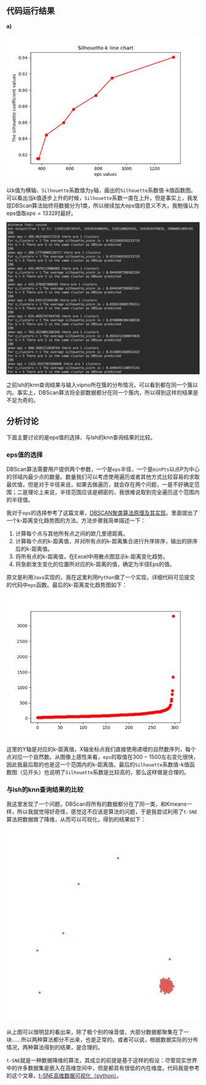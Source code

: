 ## 代码运行结果

**a)**

![2](img/2.jpg)

以k值为横轴、`Silhouette`系数值为y轴，画出的`Silhouette`系数值-k值函数图。可以看出当k值逐步上升的时候，`Silhouette`系数一直在上升，但是事实上，我发现DBScan算法始终将数据分为1类，所以继续加大eps值的意义不大，我勉强认为eps值取$eps=1332$时最好。

![3](img/3.png)

之前lsh的knn查询结果与输入vipno所在簇的分布情况，可以看到都在同一个簇以内。事实上，DBScan算法将全部数据都分在同一个簇内，所以得到这样的结果是不足为奇的。

## 分析讨论

下面主要讨论的是eps值的选择、与lsh的knn查询结果的比较。

### eps值的选择

DBScan算法需要用户提供两个参数，一个是`eps`半径，一个是`minPts`以点P为中心的邻域内最少点的数量。数量我们可以考虑使用遍历或者其他方式比较容易的求取最优值，但是对于半径来说，如果去做遍历，就会存在两个问题，一是不好确定范围；二是理论上来说，半径范围应该是稠密的，我很难说取到完全遍历这个范围内的半径值。

我对于`eps`的选择参考了这篇文章，[DBSCAN聚类算法原理及其实现](http://shiyanjun.cn/archives/1288.html)。里面提出了一个k-距离变化趋势图的方法。方法步骤我简单描述一下：

1. 计算每个点与其他所有点之间的欧几里德距离。
2. 计算每个点的k-距离值，并对所有点的k-距离集合进行升序排序，输出的排序后的k-距离值。
3. 将所有点的k-距离值，在Excel中用散点图显示k-距离变化趋势。
4. 将急剧发生变化的位置所对应的k-距离的值，确定为半径Eps的值。

原文是利用`Java`实现的，我在这里利用`Python`做了一个实现，详细代码可见提交的代码中`eps`函数。最后的k-距离变化趋势图如下：

![1](img/1.jpg)

这里的Y轴是对应的k-距离值，X轴坐标点我们直接使用递增的自然数序列，每个点对应一个自然数。从图像上感性来看，`eps`的取值在$300 - 1500$左右变化很快，因此我最后取的也是这一个范围内的k-距离值。最后的`Silhouette`系数值-k值函数图（见开头）也说明了`Silhouette`系数是比较高的，那么这样做是合理的。

### 与lsh的knn查询结果的比较

我这里发现了一个问题，DBScan将所有的数据都分在了同一类，和Kmeans一样，所以我就觉得好奇怪，感觉这不应该是算法的问题，于是我尝试利用了`t-SNE`算法把数据做了降维，从而可以可视化，得到的结果如下：

![4](img/4.jpg)

从上图可以很明显的看出来，除了极个别的噪音值，大部分数据都聚集在了一块……所以两种算法都分不出来，也是正常的。或者可以说，根据数据实际的分布情况，两种算法得到的结果，是合理的。

`t-SNE`就是一种数据降维的算法，其成立的前提是基于这样的假设：尽管现实世界中的许多数据集是嵌入在高维空间中，但是都具有很低的内在维度。代码我是参考的这个文章，[t-SNE高维数据可视化（python）](https://blog.csdn.net/AUTO1993/article/details/78689962)。

